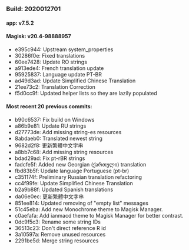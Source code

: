 ### Build: 2020012701
#### app: v7.5.2
#### Magisk: v20.4-98888957

- e395c944: Upstream system_properties
- 30286f0e: Fixed translations
- 60ee7428: Update RO strings
- a913ede4: French translation update
- 95925837: Language update PT-BR
- ad49d3ad: Update Simplified Chinese Translation
- 21ee73c2: Translation Correction
- f5d0cc9f: Updated helper lists so they are lazily populated

#### Most recent 20 previous commits:

- b90c6537: Fix build on Windows
- a86b9e81: Update RU strings
- d27773de: Add missing string-es resources
- 8abdaeb0: Translated newest string
- 9682d2f8: 更新繁體中文字串
- a8bb7c68: Add missing string resources
- bdad29ad: Fix pt-rBR strings
- fadcfe5f: Added new Georgian (ქართული)  translation
- fbd83b5f: Update language Portuguese (pt-br)
- c351174f: Preliminary Russian translation refactoring
- cc4f99fe: Update Simplified Chinese Translation
- b2a9b88f: Updated Spanish translations
- da06e0ec: 更新繁體中文字串
- 851ee814: Updated removing of "empty list" messages
- 51c45eba: Add new Monochrome theme to Magisk Manager.
- c0aefafa: Add ianmacd theme to Magisk Manager for better contrast.
- 0dc9f5c3: Rename some string IDs
- 36513c23: Don't direct reference R id
- 3a10597a: Remove unused resources
- 2291be5d: Merge string resources

